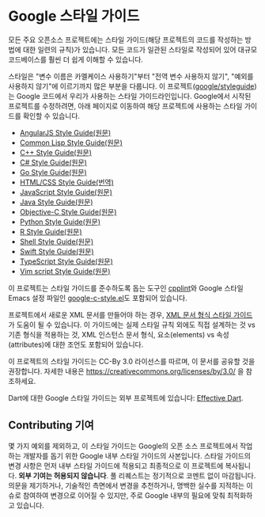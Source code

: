 # Google 스타일 가이드

모든 주요 오픈소스 프로젝트에는 스타일 가이드(해당 프로젝트의 코드를 작성하는 방법에 대한 일련의 규칙)가 있습니다. 모든 코드가 일관된 스타일로 작성되어 있어 대규모 코드베이스를 훨씬 더 쉽게 이해할 수 있습니다.

스타일은 "변수 이름은 카멜케이스 사용하기"부터 "전역 변수 사용하지 않기", "예외를 사용하지 않기"에 이르기까지 많은 부분을 다룹니다. 이 프로젝트([google/styleguide](https://github.com/google/styleguide))는 Google 코드에서 우리가 사용하는 스타일 가이드라인입니다. Google에서 시작된 프로젝트를 수정하려면, 아래 페이지로 이동하여 해당 프로젝트에 사용하는 스타일 가이드를 확인할 수 있습니다.

- [AngularJS Style Guide(원문)](https://google.github.io/styleguide/angularjs-google-style.html)
- [Common Lisp Style Guide(원문)](https://google.github.io/styleguide/lispguide.xml)
- [C++ Style Guide(원문)](https://google.github.io/styleguide/cppguide.html)
- [C# Style Guide(원문)](https://google.github.io/styleguide/csharp-style.html)
- [Go Style Guide(원문)](https://github.com/google/styleguide/blob/gh-pages/go)
- [HTML/CSS Style Guide(번역)](./html-css-guide.md)
- [JavaScript Style Guide(원문)](https://google.github.io/styleguide/jsguide.html)
- [Java Style Guide(원문)](https://google.github.io/styleguide/javaguide.html)
- [Objective-C Style Guide(원문)](https://github.com/google/styleguide/blob/gh-pages/objcguide.md)
- [Python Style Guide(원문)](https://google.github.io/styleguide/pyguide.html)
- [R Style Guide(원문)](https://google.github.io/styleguide/Rguide.html)
- [Shell Style Guide(원문)](https://google.github.io/styleguide/shellguide.html)
- [Swift Style Guide(원문)](https://google.github.io/swift/)
- [TypeScript Style Guide(원문)](https://google.github.io/styleguide/tsguide.html)
- [Vim script Style Guide(원문)](https://google.github.io/styleguide/vimscriptguide.xml)

이 프로젝트는 스타일 가이드를 준수하도록 돕는 도구인 [cpplint](https://github.com/google/styleguide/tree/gh-pages/cpplint)와 Google 스타일 Emacs 설정 파일인 [google-c-style.el](https://raw.githubusercontent.com/google/styleguide/gh-pages/google-c-style.el)도 포함되어 있습니다.

프로젝트에서 새로운 XML 문서를 만들어야 하는 경우, [XML 문서 형식 스타일 가이드](https://google.github.io/styleguide/xmlstyle.html)가 도움이 될 수 있습니다. 이 가이드에는 실제 스타일 규칙 외에도 직접 설계하는 것 vs 기존 형식을 적용하는 것, XML 인스턴스 문서 형식, 요소(elements) vs 속성(attributes)에 대한 조언도 포함되어 있습니다.

이 프로젝트의 스타일 가이드는 CC-By 3.0 라이선스를 따르며, 이 문서를 공유할 것을 권장합니다. 자세한 내용은 https://creativecommons.org/licenses/by/3.0/ 을 참조하세요.

Dart에 대한 Google 스타일 가이드는 외부 프로젝트에 있습니다: [Effective Dart](https://www.dartlang.org/guides/language/effective-dart).

## Contributing 기여
몇 가지 예외를 제외하고, 이 스타일 가이드는 Google의 오픈 소스 프로젝트에서 작업하는 개발자를 돕기 위한 Google 내부 스타일 가이드의 사본입니다. 스타일 가이드의 변경 사항은 먼저 내부 스타일 가이드에 적용되고 최종적으로 이 프로젝트에 복사됩니다. **외부 기여는 허용되지 않습니다**. 풀 리퀘스트는 정기적으로 코멘트 없이 마감됩니다. 의문을 제기하거나, 기술적인 측면에서 변경을 추천하거나, 명백한 실수를 지적하는 이슈로 참여하여 변경으로 이어질 수 있지만, 주로 Google 내부의 필요에 맞춰 최적화하고 있습니다.
